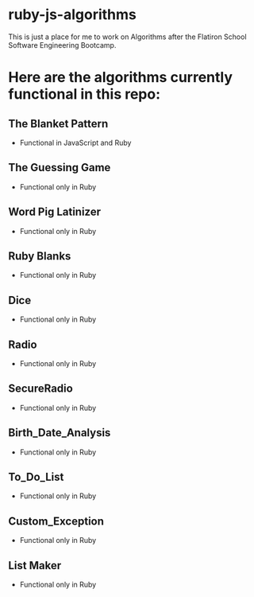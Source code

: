 # ruby-js-algorithms

This is just a place for me to work on Algorithms after the Flatiron School Software Engineering Bootcamp.

# Here are the algorithms currently functional in this repo:

## The Blanket Pattern
- Functional in JavaScript and Ruby
## The Guessing Game
- Functional only in Ruby
## Word Pig Latinizer
- Functional only in Ruby
## Ruby Blanks
- Functional only in Ruby
## Dice
- Functional only in Ruby
## Radio
- Functional only in Ruby
## SecureRadio
- Functional only in Ruby
## Birth_Date_Analysis
- Functional only in Ruby
## To_Do_List
- Functional only in Ruby
## Custom_Exception
- Functional only in Ruby
## List Maker
- Functional only in Ruby